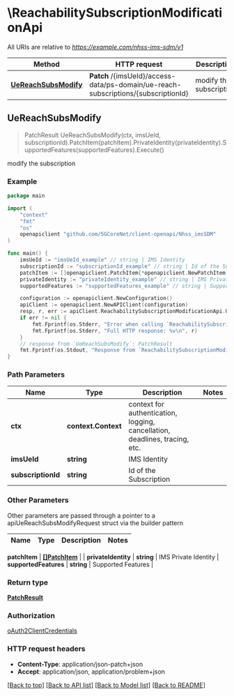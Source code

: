# \ReachabilitySubscriptionModificationApi

All URIs are relative to *https://example.com/nhss-ims-sdm/v1*

Method | HTTP request | Description
------------- | ------------- | -------------
[**UeReachSubsModify**](ReachabilitySubscriptionModificationApi.md#UeReachSubsModify) | **Patch** /{imsUeId}/access-data/ps-domain/ue-reach-subscriptions/{subscriptionId} | modify the subscription



## UeReachSubsModify

> PatchResult UeReachSubsModify(ctx, imsUeId, subscriptionId).PatchItem(patchItem).PrivateIdentity(privateIdentity).SupportedFeatures(supportedFeatures).Execute()

modify the subscription

### Example

```go
package main

import (
    "context"
    "fmt"
    "os"
    openapiclient "github.com/5GCoreNet/client-openapi/Nhss_imsSDM"
)

func main() {
    imsUeId := "imsUeId_example" // string | IMS Identity
    subscriptionId := "subscriptionId_example" // string | Id of the Subscription
    patchItem := []openapiclient.PatchItem{*openapiclient.NewPatchItem(*openapiclient.NewPatchOperation(), "Path_example")} // []PatchItem | 
    privateIdentity := "privateIdentity_example" // string | IMS Private Identity (optional)
    supportedFeatures := "supportedFeatures_example" // string | Supported Features (optional)

    configuration := openapiclient.NewConfiguration()
    apiClient := openapiclient.NewAPIClient(configuration)
    resp, r, err := apiClient.ReachabilitySubscriptionModificationApi.UeReachSubsModify(context.Background(), imsUeId, subscriptionId).PatchItem(patchItem).PrivateIdentity(privateIdentity).SupportedFeatures(supportedFeatures).Execute()
    if err != nil {
        fmt.Fprintf(os.Stderr, "Error when calling `ReachabilitySubscriptionModificationApi.UeReachSubsModify``: %v\n", err)
        fmt.Fprintf(os.Stderr, "Full HTTP response: %v\n", r)
    }
    // response from `UeReachSubsModify`: PatchResult
    fmt.Fprintf(os.Stdout, "Response from `ReachabilitySubscriptionModificationApi.UeReachSubsModify`: %v\n", resp)
}
```

### Path Parameters


Name | Type | Description  | Notes
------------- | ------------- | ------------- | -------------
**ctx** | **context.Context** | context for authentication, logging, cancellation, deadlines, tracing, etc.
**imsUeId** | **string** | IMS Identity | 
**subscriptionId** | **string** | Id of the Subscription | 

### Other Parameters

Other parameters are passed through a pointer to a apiUeReachSubsModifyRequest struct via the builder pattern


Name | Type | Description  | Notes
------------- | ------------- | ------------- | -------------


 **patchItem** | [**[]PatchItem**](PatchItem.md) |  | 
 **privateIdentity** | **string** | IMS Private Identity | 
 **supportedFeatures** | **string** | Supported Features | 

### Return type

[**PatchResult**](PatchResult.md)

### Authorization

[oAuth2ClientCredentials](../README.md#oAuth2ClientCredentials)

### HTTP request headers

- **Content-Type**: application/json-patch+json
- **Accept**: application/json, application/problem+json

[[Back to top]](#) [[Back to API list]](../README.md#documentation-for-api-endpoints)
[[Back to Model list]](../README.md#documentation-for-models)
[[Back to README]](../README.md)

